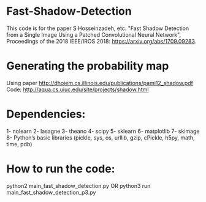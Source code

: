 # Fast-Shadow-Detection
This code is for the paper S Hosseinzadeh, etc. "Fast Shadow Detection from a Single Image Using a Patched Convolutional Neural Network", Proceedings of the 2018 IEEE/IROS 2018: https://arxiv.org/abs/1709.09283.

# Generating the probability map
Using paper http://dhoiem.cs.illinois.edu/publications/pami12_shadow.pdf
Code: http://aqua.cs.uiuc.edu/site/projects/shadow.html

# Dependencies:
1- nolearn
2- lasagne
3- theano
4- scipy
5- sklearn
6- matplotlib
7- skimage
8- Python’s basic libraries (pickle, sys, os, urllib, gzip, cPickle, h5py, math, time, pdb)

# How to run the code:
python2 main_fast_shadow_detection.py OR
python3 run main_fast_shadow_detection_p3.py
